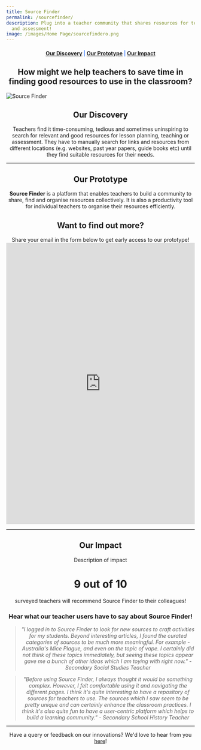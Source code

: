 ```yaml
---
title: Source Finder
permalink: /sourcefinder/
description: Plug into a teacher community that shares resources for teaching
  and assessment!
image: /images/Home Page/sourcefindero.png
---
```

<center><h4 style="color:#578ffe;"><a href="#discovery">Our Discovery</a>  |  <a href="#innovation">Our Prototype</a>  |  <a href="#impact">Our Impact</a></h4></center>

<center><h2>How might we help teachers to save time in finding good resources to use in the classroom?</h2></center>

![Source Finder](/images/Source%20Finder/sf%20featured%20image.gif)

<center><h2 id="discovery">Our Discovery</h2></center>

<center>Teachers find it time-consuming, tedious and sometimes uninspiring to search for relevant and good resources for lesson planning, teaching or assessment. They have to manually search for links and resources from different locations (e.g. websites, past year papers, guide books etc) until they find suitable resources for their needs.</center>

-----------------

<center><h2 id="innovation">Our Prototype</h2></center>
	
<center><b>Source Finder</b> is a platform that enables teachers to build a community to share, find and organise resources collectively. It is also a productivity tool for individual teachers to organise their resources efficiently.</center>

<center><h2>Want to find out more?</h2></center>
<center>Share your email in the form below to get early access to our prototype!</center>

<iframe src="https://docs.google.com/forms/d/e/1FAIpQLSe5dTxlXr-R3di2aUUB-qVcphgP7Wz785RZSzN0IHZlgQQbhw/viewform?embedded=true" width="100%" height="750" frameborder="0" marginheight="0" marginwidth="0">Loading…</iframe>

------------------

<center><h2 id="impact">Our Impact</h2></center>

<center>Description of impact</center>

<h1><center>9 out of 10</center></h1>
<center>surveyed teachers will recommend Source Finder to their colleagues!</center>

<center><h3>Hear what our teacher users have to say about Source Finder!</h3></center>

<center><blockquote><i>"I logged in to Source Finder to look for new sources to craft activities for my students. Beyond interesting articles, I found the curated categories of sources to be much more meaningful. For example - Australia's Mice Plague, and even on the topic of vape. I certainly did not think of these topics immediately, but seeing these topics appear gave me a bunch of other ideas which I am toying with right now." - Secondary Social Studies Teacher</i></blockquote></center>

<center><blockquote><i>"Before using Source Finder, I always thought it would be something complex. However, I felt comfortable using it and navigating the different pages. I think it's quite interesting to have a repository of sources for teachers to use. The sources which I saw seem to be pretty unique and can certainly enhance the classroom practices. I think it's also quite fun to have a user-centric platform which helps to build a learning community." - Secondary School History Teacher</i></blockquote></center>

--------

<center>Have a query or feedback on our innovations? We'd love to hear from you <a href="/contact">here</a>!</center>